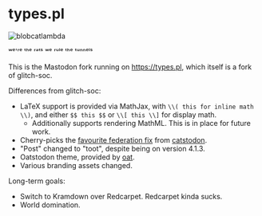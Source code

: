 # types.pl

![blobcatlambda](https://raw.githubusercontent.com/ralsei/types.pl/types.pl/public/favicon.ico)

ʷᵉ'ʳᵉ ᵗʰᵉ ʳᵃᵗˢ
ʷᵉ ʳᵘˡᵉ ᵗʰᵉ ᵗᵘⁿⁿᵉˡˢ

This is the Mastodon fork running on https://types.pl, which itself is a fork of glitch-soc.

Differences from glitch-soc:

- LaTeX support is provided via MathJax, with `\\( this for inline math \\)`, and either `$$ this $$` or `\\[ this \\]` for display math.
  - Additionally supports rendering MathML. This is in place for future work.
- Cherry-picks the [favourite federation fix](https://git.kescher.at/CatCatNya/catstodon/commit/16be9e975b495c43035cda4e82ead2cb5374f700) from [catstodon](https://git.kescher.at/CatCatNya/catstodon).
- "Post" changed to "toot", despite being on version 4.1.3.
- Oatstodon theme, provided by [oat](https://hellsite.site/@oat).
- Various branding assets changed.

Long-term goals:

- Switch to Kramdown over Redcarpet. Redcarpet kinda sucks.
- World domination.
